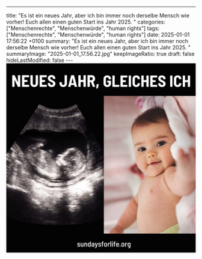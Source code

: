 ---
title: "Es ist ein neues Jahr, aber ich bin immer noch derselbe Mensch wie vorher! Euch allen einen guten Start ins Jahr 2025. "
categories: ["Menschenrechte", "Menschenwürde", "human rights"]
tags: ["Menschenrechte", "Menschenwürde", "human rights"]
date: 2025-01-01 17:56:22 +0100
summary: "Es ist ein neues Jahr, aber ich bin immer noch derselbe Mensch wie vorher! Euch allen einen guten Start ins Jahr 2025. "
summaryImage: "2025-01-01_17.56.22.jpg"
keepImageRatio: true
draft: false
hideLastModified: false
---[![Es ist ein neues Jahr, aber ich bin immer noch derselbe Mensch wie vorher! Euch allen einen guten Start ins Jahr 2025. ](2025-01-01_17.56.22.jpg "Es ist ein neues Jahr, aber ich bin immer noch derselbe Mensch wie vorher! Euch allen einen guten Start ins Jahr 2025. ")](https://www.sundaysforlife.org/de)